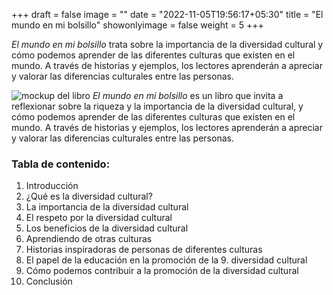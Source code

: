 +++
draft = false
image = ""
date = "2022-11-05T19:56:17+05:30"
title = "El mundo en mi bolsillo"
showonlyimage = false
weight = 5
+++

*El mundo en mi bolsillo* trata sobre la importancia de la diversidad cultural y cómo podemos aprender de las diferentes culturas que existen en el mundo. A través de historias y ejemplos, los lectores aprenderán a apreciar y valorar las diferencias culturales entre las personas.
<!--more-->

![mockup del libro](https://user-images.githubusercontent.com/68626833/227718686-563196b6-8915-4c0c-b373-ab3b6474c846.png)
*El mundo en mi bolsillo* es un libro que invita a reflexionar sobre la riqueza y la importancia de la diversidad cultural, y cómo podemos aprender de las diferentes culturas que existen en el mundo. A través de historias y ejemplos, los lectores aprenderán a apreciar y valorar las diferencias culturales entre las personas.

### Tabla de contenido:
1. Introducción
2. ¿Qué es la diversidad cultural?
3. La importancia de la diversidad cultural
4. El respeto por la diversidad cultural
5. Los beneficios de la diversidad cultural
6. Aprendiendo de otras culturas
7. Historias inspiradoras de personas de diferentes culturas
8. El papel de la educación en la promoción de la 9. diversidad cultural
9. Cómo podemos contribuir a la promoción de la diversidad cultural
10. Conclusión
